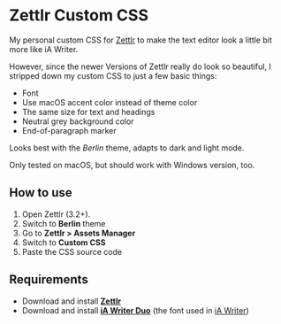 # Zettlr Custom CSS

My personal custom CSS for [Zettlr](https://zettlr.com) to make the text editor look a little bit more like iA Writer. 

However, since the newer Versions of Zettlr really do look so beautiful, I stripped down my custom CSS to just a few basic things:

- Font
- Use macOS accent color instead of theme color
- The same size for text and headings
- Neutral grey background color
- End-of-paragraph marker

Looks best with the _Berlin_ theme, adapts to dark and light mode.

Only tested on macOS, but should work with Windows version, too.


## How to use

1. Open Zettlr (3.2+).
2. Switch to **Berlin** theme
2. Go to **Zettlr > Assets Manager**
3. Switch to **Custom CSS**
4. Paste the CSS source code

## Requirements

- Download and install [**Zettlr**](https://github.com/Zettlr/Zettlr/releases)
- Download and install [**iA Writer Duo**](https://github.com/iaolo/iA-Fonts/tree/master/iA%20Writer%20Duo) (the font used in [iA Writer](https://ia.net/writer))
